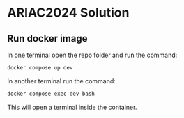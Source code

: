 # ARIAC2024 Solution

## Run docker image

In one terminal open the repo folder and run the command:

```bash
docker compose up dev
```

In another terminal run the command:

```bash
docker compose exec dev bash
```

This will open a terminal inside the container.
